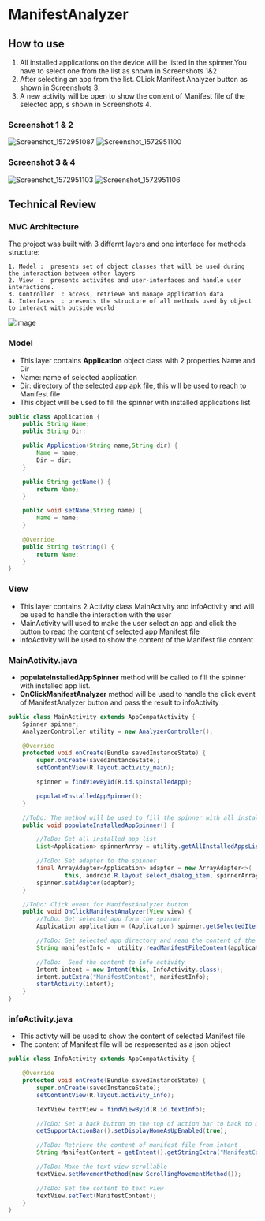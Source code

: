 # ManifestAnalyzer



## How to use

1. All installed applications on the device will be listed in the spinner.You have to select one from the list as shown in Screenshots 1&2
2. After selecting an app from the list. CLick Manifest Analyzer button as shown in Screenshots 3.
3. A new activity will be open to show the content of Manifest file of the selected app, s shown in Screenshots 4.

### Screenshot 1 & 2
![Screenshot_1572951087](https://user-images.githubusercontent.com/17234785/68202203-48245100-ffd4-11e9-9688-082996540b96.png)  ![Screenshot_1572951100](https://user-images.githubusercontent.com/17234785/68202204-48245100-ffd4-11e9-8e6d-dfb4ebb64e8a.png)
### Screenshot 3 & 4                                                                   
![Screenshot_1572951103](https://user-images.githubusercontent.com/17234785/68202206-48245100-ffd4-11e9-8a59-206722f2424b.png)      ![Screenshot_1572951106](https://user-images.githubusercontent.com/17234785/68202207-48bce780-ffd4-11e9-8272-689b8904fe5f.png)

## Technical Review
 ### MVC Architecture
  The project was built with 3 differnt layers and one interface for methods structure:  
  
    1. Model :  presents set of object classes that will be used during the interaction between other layers
    2. View  :  presents activites and user-interfaces and handle user interactions.
    3. Controller  : access, retrieve and manage application data
    4. Interfaces  : presents the structure of all methods used by object to interact with outside world

![image](https://user-images.githubusercontent.com/17234785/68207039-254b6a00-ffdf-11e9-8c15-3690bf89833b.png)


 ### Model
  * This layer contains **Application** object class with 2 properties Name and Dir
  * Name: name of selected application
  * Dir: directory of the selected app apk file, this will be used to reach to Manifest file
  * This object will be used to fill the spinner with installed applications list
  
```java
public class Application {
    public String Name;
    public String Dir;

    public Application(String name,String dir) {
        Name = name;
        Dir = dir;
    }

    public String getName() {
        return Name;
    }

    public void setName(String name) {
        Name = name;
    }

    @Override
    public String toString() {
        return Name;
    }
}
```

 ### View
 * This layer contains 2 Activity class MainActivity and infoActivity and will be used to handle the interaction with the user
 * MainActivity will used to make the user select an app and click the button to read the content of selected app Manifest file 
 * infoActivity will be used to show the content of the Manifest file content
 
 ### MainActivity.java

  * **populateInstalledAppSpinner** method will be called to fill the spinner with installed app list.
  * **OnClickManifestAnalyzer** method will be used to handle the click event of ManifestAnalyzer button and pass the result to infoActivity .

~~~ java
public class MainActivity extends AppCompatActivity {
    Spinner spinner;
    AnalyzerController utility = new AnalyzerController();

    @Override
    protected void onCreate(Bundle savedInstanceState) {
        super.onCreate(savedInstanceState);
        setContentView(R.layout.activity_main);

        spinner = findViewById(R.id.spInstalledApp);

        populateInstalledAppSpinner();
    }

    //ToDo: The method will be used to fill the spinner with all installed app on device
    public void populateInstalledAppSpinner() {

        //ToDo: Get all installed app list
        List<Application> spinnerArray = utility.getAllInstalledAppsList(this);

        //ToDo: Set adapter to the spinner
        final ArrayAdapter<Application> adapter = new ArrayAdapter<>(
                this, android.R.layout.select_dialog_item, spinnerArray);
        spinner.setAdapter(adapter);
    }

    //ToDo: Click event for ManifestAnalyzer button
    public void OnClickManifestAnalyzer(View view) {
        //ToDo: Get selected app form the spinner
        Application application = (Application) spinner.getSelectedItem();

        //ToDo: Get selected app directory and read the content of the manifest file
        String manifestInfo =  utility.readManifestFileContent(application.Dir, getApplicationContext());

        //ToDo:  Send the content to info activity
        Intent intent = new Intent(this, InfoActivity.class);
        intent.putExtra("ManifestContent", manifestInfo);
        startActivity(intent);
    }
}
~~~


 ### infoActivity.java

  * This activty will be used to show the content of selected Manifest file 
  * The content of Manifest file will be respresented as a json object

~~~ java
public class InfoActivity extends AppCompatActivity {

    @Override
    protected void onCreate(Bundle savedInstanceState) {
        super.onCreate(savedInstanceState);
        setContentView(R.layout.activity_info);

        TextView textView = findViewById(R.id.textInfo);

        //ToDo: Set a back button on the top of action bar to back to maim activity
        getSupportActionBar().setDisplayHomeAsUpEnabled(true);

        //ToDo: Retrieve the content of manifest file from intent
        String ManifestContent = getIntent().getStringExtra("ManifestContent");

        //ToDo: Make the text view scrollable
        textView.setMovementMethod(new ScrollingMovementMethod());

        //ToDo: Set the content to text view
        textView.setText(ManifestContent);
    }
}
~~~
